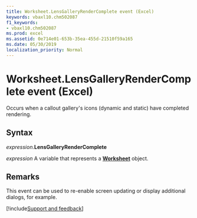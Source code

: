 ```yaml
---
title: Worksheet.LensGalleryRenderComplete event (Excel)
keywords: vbaxl10.chm502087
f1_keywords:
- vbaxl10.chm502087
ms.prod: excel
ms.assetid: 0e714e01-653b-35ea-455d-21510f59a165
ms.date: 05/30/2019
localization_priority: Normal
---
```



# Worksheet.LensGalleryRenderComplete event (Excel)

Occurs when a callout gallery's icons (dynamic and static) have completed rendering.


## Syntax

_expression_.**LensGalleryRenderComplete**

_expression_ A variable that represents a **[Worksheet](Excel.Worksheet.md)** object.


## Remarks

This event can be used to re-enable screen updating or display additional dialogs, for example.




[!include[Support and feedback](~/includes/feedback-boilerplate.md)]
